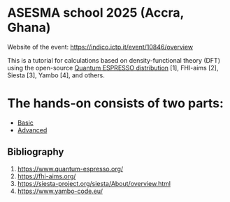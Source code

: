 # ASESMA school 2025 (Accra, Ghana)

Website of the event: https://indico.ictp.it/event/10846/overview

This is a tutorial for calculations based on density-functional theory (DFT) using the open-source [Quantum ESPRESSO distribution](https://www.quantum-espresso.org/) [1], FHI-aims [2], Siesta [3], Yambo [4], and others. 

# The hands-on consists of two parts:
 - [Basic](Basic)
 - [Advanced](Advanced)

## Bibliography
1. https://www.quantum-espresso.org/
2. https://fhi-aims.org/
3. https://siesta-project.org/siesta/About/overview.html
4. https://www.yambo-code.eu/
